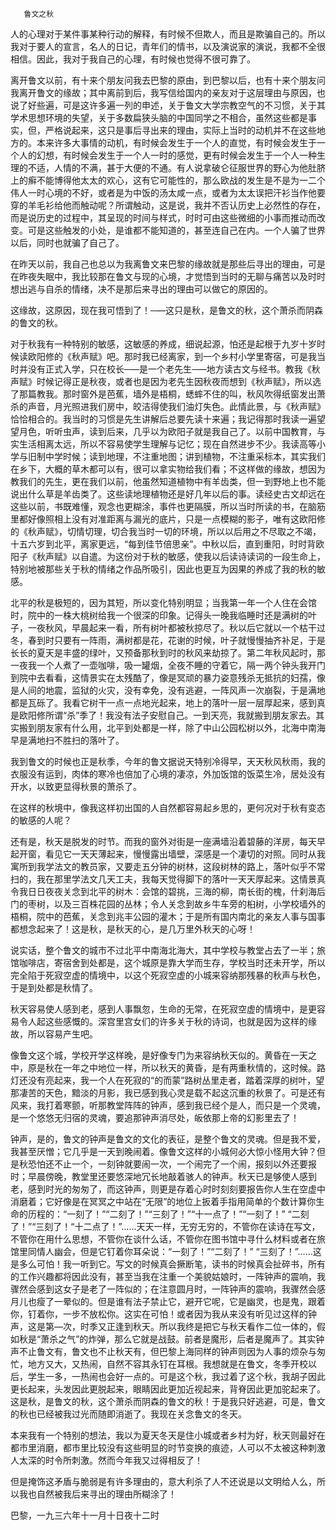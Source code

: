        鲁文之秋 

   人的心理对于某件事某种行动的解释，有时候不但欺人，而且是欺骗自己的。所以我对于要人的宣言，名人的日记，青年们的情书，以及演说家的演说，我都不全很相信。因此，我对于我自己的心理，有时候也觉得不很可靠了。 

   离开鲁文以前，有十来个朋友问我去巴黎的原由，到巴黎以后，也有十来个朋友问我离开鲁文的缘故；其中离前到后，我写信给国内的亲友对于这层理由与原因，也说了好些遍，可是这许多遍一列的申述，关于鲁文大学宗教空气的不习惯，关于其学术思想环境的失望，关于多数扁狭头脑的中国同学之不相合，虽然这些都是事实，但，严格说起来，这只是事后寻出来的理由，实际上当时的动机并不在这些地方的。本来许多大事情的动机，有时候会发生于一个人的直觉，有时候会发生于一个人的幻想，有时候会发生于一个人一时的感觉，更有时候会发生于一个人一种生理的不适，人情的不满，甚于大便的不通。有人说拿破仑征服世界的野心为他肚脐上的癣不能博得他太太的欢心，这有它可能性的，那么欧战的发生是不是为一二个伟人一时心境的不好，或者是为中饭的汤太咸一点，或者为太太误把汗衫当作他要穿的羊毛衫给他而触动呢？所谓触动，这是说，我并不否认历史上必然性的存在，而是说历史的过程中，其呈现的时间与样式，时时可由这些微细的小事而推动而改变。可是这些触发的小处，是谁都不能知道的，甚至连自己在内。一个人骗了世界以后，同时也就骗了自己了。 

   在昨天以前，我自己也总以为我离鲁文来巴黎的缘故就是那些后寻出的理由，可是在昨夜失眠中，我比较那在鲁文与现的心境，才觉悟到当时的无聊与痛苦以及时时想出逃与自杀的情绪，决不是那后来寻出的理由可以做它的原因的。 

   这缘故，这原因，现在我可悟到了！─—这只是秋，是鲁文的秋，这个萧杀而阴森的鲁文的秋。 

   对于秋我有一种特别的敏感，这敏感的养成，细说起源，怕还是起根于九岁十岁时候读欧阳修的《秋声赋》吧。那时我已经离家，到一个乡村小学里寄宿，可是我当时并没有正式入学，只在校长─—是一个老先生─—地方读古文与经书。教我《秋声赋》时候记得正是秋夜，或者也是因为老先生因秋夜而想到《秋声赋》，所以选了那篇教我。那时窗外是芭蕉，墙外是梧桐，蟋蟀不住的叫，秋风吹得纸窗发出萧杀的声音，月光照进我们房中，皎洁得使我们油灯失色。此情此景，与《秋声赋》恰恰相合的。我当时的习惯是先生讲解后总要先读十来遍；我记得那时我读一遍望望月色，听听虫声，读到后来，几乎以为欧阳子就是我自己了。以前中国教育，与实生活相离太远，所以不容易使学生理解与记忆；现在自然进步不少。我读高等小学与旧制中学时候；读到地理，不注重地图；讲到植物，不注重采标本，其实我们在乡下，大概的草木都可以有，很可以拿实物给我们看；不这样做的缘故，想因为教我们的先生，更在我们以前，他虽然知道植物中有羊齿类，但一到野地上也不能说出什么草是羊齿类了。这些读地理植物还是好几年以后的事。读经史古文却远在这些以前，书既难懂，观念也更糊涂，事件也更隔膜，所以当时所读的书，在脑筋里都好像照相上没有对准距离与漏光的底片，只是一点模糊的影子，唯有这欧阳修的《秋声赋》，切情切理，切合我当时一切的环境，所以以后用之不尽取之不竭，十五六岁到北平，离家更远，“每到佳节倍思亲”。中秋以后，直到重阳，时时背欧阳子《秋声赋》以自遣。为这份对于秋的敏感，使我以后读诗读词的一段生命上，特别地被那些关于秋的情绪之作品所吸引，因此也更互为因果的养成了我的秋的敏感。 

   北平的秋是极短的，因为其短，所以变化特别明显；当我第一年一个人住在会馆时，院中的一株大桃树给我一个很深的印象。记得头一晚我临睡时还是满树的叶子，一夜秋风，早晨起来一看，所有树叶都被秋掠尽了。秋以后它就以一个枯干过冬，春到时只要有一阵雨，满树都是花，花谢的时候，叶子就慢慢抽齐补足，于是长长的夏天是丰盛的绿叶，又预备那秋到时的秋风来劫掠了。第二年秋风起时，那一夜我一个人煮了一壶咖啡，吸一罐烟，全夜不睡的守着它，隔一两个钟头我开门到院中去看看，这情景实在太残酷了，像是冥顽的暴力姿意残杀无抵抗的妇孺，像是人间的地震，监狱的火灾，没有幸免，没有逃避，一阵风声一次崩裂，于是满地都是瓦砾了。我看它树干一点一点地光起来，地上的落叶一层一层厚起来，感到真是欧阳修所谓“杀”季了！我没有法子安慰自己。一到天亮，我就搬到朋友家去。其实搬到朋友家有什么用，北平到处都是一样，除了中山公园松树以外，北海中南海早是满地扫不胜扫的落叶了。 

   我到鲁文的时候也正是秋季，今年的鲁文据说天特别冷得早，天天秋风秋雨，我的衣服没有运到，肉体的寒冷也倍加了心境的凄凉，外加饭馆的饭菜生冷，居处没有开水，以致更显得秋景的萧杀了。 

   在这样的秋境中，像我这样初出国的人自然都容易起乡思的，更何况对于秋有变态的敏感的人呢？ 

   还有是，秋天是脱发的时节。而我的窗外对街是一座满墙沿着碧藤的洋房，每天早起开窗，看见它一天天薄起来，慢慢露出墙壁，深感是一个凄切的对照。同时从我寓所到我学法文的教员家，又要走五分钟的树林，这段树林的路上，落叶似乎不常扫的，我在那里学法文几天工夫，我每天觉得脚下的落叶一天天厚起来。这情景真令我日日夜夜关念到北平的树木：会馆的碧挑，三海的柳，南长街的槐，什刹海后门的枣树，以及三百株花园的丛林；令人关念到故乡牛车旁的桕树，小学校墙外的梧桐，院中的芭蕉，关念到兆丰公园的灌木；于是所有国内南北的亲友人事与国事都想念起来了！这是秋，是秋天的心，是几万里外秋天的心呀！ 

   说实话，整个鲁文的城市不过北平中南海北海大，其中学校与教堂占去了一半；旅馆咖啡店，寄宿舍到处都是，这个城原是靠大学而生存，学校当时还未开学，所以完全陷于死寂空虚的情境中，以这个死寂空虚的小城来容纳那残暴的秋声与秋色，于是到处都是秋情了。 

   秋天容易使人感到老，感到人事飘忽，生命的无常，在死寂空虚的情境中，是更容易令人起这些感慨的。深宫里宫女们的许多关于秋的诗词，也就是因为这样的缘故，所以容易产生吧。 

   像鲁文这个城，学校开学这样晚，是好像专门为来容纳秋天似的。黄昏在一天之中，原是秋在一年之中地位一样，所以秋天的黄昏，是有两重秋情的，这时候。路灯还没有亮起来，我一个人在死寂的“的而蒙”路树丛里走者，踏着深厚的树叶，望那凄苦的天色，黯淡的月影，我已感到我心灵是载不起这沉重的秋景了。可是还有风来，我打着寒颤，听那教堂阵阵的钟声，感到我已经个是人，而只是一个灵魂，是一个悠悠无归宿的灵魂，要追那钟声消尽处，皈依那上帝的幻影里去了！ 

   钟声，是的，鲁文的钟声是鲁文的文化的表征，是整个鲁文的灵魂。但是我不爱，我甚至厌憎；它几乎是一天到晚闹着。像鲁文这样的小城何必大惊小怪用大钟？但是秋恐怕还不止一个，一刻钟就要闹一次，一个闹完了一个闹，报刻以外还要报时；早晨傍晚，教堂里还要悠深地冗长地敲着骇人的钟声。秋天已是够使人感到老，感到时光的匆匆了，而这钟声，则更是存着心时时刻刻要报告你人生在空虚中消磨着；它好像是在冥冥之中站在“无限”的地位上扳着手指用简单的个数计算你生命的历程的：“一刻了！”“二刻了！”“三刻了！”“十一点了！”“一刻了！” “二刻了！”“三刻了！“十二点了！”……天天一样，无穷无穷的，不管你在读诗在写文，不管你在用什么思想，不管你在谈什么话，不管你在图书馆中寻什么材料或者在旅馆里同情人幽会，但是它钉着你耳朵说：“一刻了！”“二刻了！” “三刻了！”……这是多么可怕！我一听到它。写文的时候真会撅断笔，读书的时候真会扯碎书，所有的工作兴趣都将因此没有，甚至当我在注重一个美貌姑娘时，一阵钟声的震响，我骤然会感到这女子是老了一阵似的；在注意圆月时，一阵钟声的震响，我骤然会感月儿也瘦了一晕似的。但是谁有法子禁止它，避开它呢，它是幽灵，也是鬼，跟着你，钉着你，一步不放松你。这实在可怕！或者因为我从来没有听见过这样的钟声，这是第—次，时季又正逢到秋天。所以我终是把它与秋天看作二位一体的，假如秋是“萧杀之气”的炸弹，那么它就是战鼓。前者是魔形，后者是魔声了。其实钟声不止鲁文有，鲁文也不止秋天有，但巴黎上海同样的钟声则因为人事的烦杂与匆忙，地方又大，又热闹，自然不容其永钉在耳根。我想就是在鲁文，冬季开校以后，学生一多，一热闹也会好一点的。可是这个秋，我过着了这个秋，我胡子因此更长起来，头发因此更脱起来，眼睛因此更加近视起来，背脊因此更加驼起来了。这是秋，是鲁文的秋，这个萧杀而阴森的鲁文的秋！于是我只好逃避，可是，鲁文的秋也已经被我过光而随即消逝了。我现在关念鲁文的冬天。 

   本来我有一个特别的想法，我以为夏天冬天是住小城或者乡村为好，秋天则最好在都市里消磨，都市里比较没有这些明显的时节变换的痕迹，人可以不太被这种刺激人太深的时令所刺激。然而今年我又过得相反了！ 

   但是掩饰这矛盾与脆弱是有许多理由的，意大利杀了人不还说是以文明给人么，所以我也自然被我后来寻出的理由所糊涂了！ 

   巴黎，一九三六年十一月十日夜十二时 

